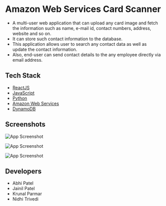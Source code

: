 # Amazon Web Services Card Scanner

- A multi-user web application that can upload any card image and fetch the information such as name, e-mail id, contact numbers, address, website and so on.
- It can store such contact information to the database.
- This application allows user to search any contact data as well as update the contact information.
- Also, end-user can send contact details to the any employee directly via email address.

## Tech Stack

- [ReactJS](https://reactjs.org/)
- [JavaScript](https://developer.mozilla.org/en-US/docs/Web/JavaScript)
- [Python](https://www.python.org/)
- [Amazon Web Services](https://aws.amazon.com/)
- [DynamoDB](https://aws.amazon.com/dynamodb/?trk=d1003b1b-ffc2-4fbd-9ce6-e70c668663bc&sc_channel=ps&sc_campaign=acquisition&sc_medium=ACQ-P|PS-GO|Brand|Desktop|SU|Database|DynamoDB|CA|EN|Text&s_kwcid=AL!4422!3!536393505298!e!!g!!dynamodb&ef_id=CjwKCAjwlqOXBhBqEiwA-hhitNIvMjoib6-3RH9aJFaDtEDggxE_SHLbwIk7RxhuCrgYWC072ZYrTRoCuegQAvD_BwE:G:s&s_kwcid=AL!4422!3!536393505298!e!!g!!dynamodb)

## Screenshots

![App Screenshot](https://user-images.githubusercontent.com/42610373/182459613-a202288d-51b4-4b1e-aa4d-2562656f9e47.png)

![App Screenshot](https://user-images.githubusercontent.com/42610373/182460265-8298da5e-d3da-4452-96a1-0ae5ce62f585.png)

![App Screenshot](https://user-images.githubusercontent.com/42610373/182460537-4199d0ed-638a-48b7-97f2-bad2a44de49e.png)

## Developers

- Abhi Patel
- Jainil Patel
- Krunal Parmar
- Nidhi Trivedi
